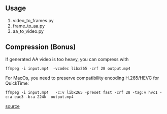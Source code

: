 ## Usage

1. video_to_frames.py
2. frame_to_aa.py
3. aa_to_video.py

## Compression (Bonus)
If generated AA video is too heavy, you can compress with

`ffmpeg -i input.mp4  -vcodec libx265 -crf 28 output.mp4`

For MacOs, you need to preserve compatibility encoding H.265/HEVC for QuickTime:

`ffmpeg -i input.mp4   -c:v libx265 -preset fast -crf 28 -tag:v hvc1 -c:a eac3 -b:a 224k  output.mp4`


[source](https://gist.github.com/lukehedger/277d136f68b028e22bed?permalink_comment_id=4181610#gistcomment-4181610)